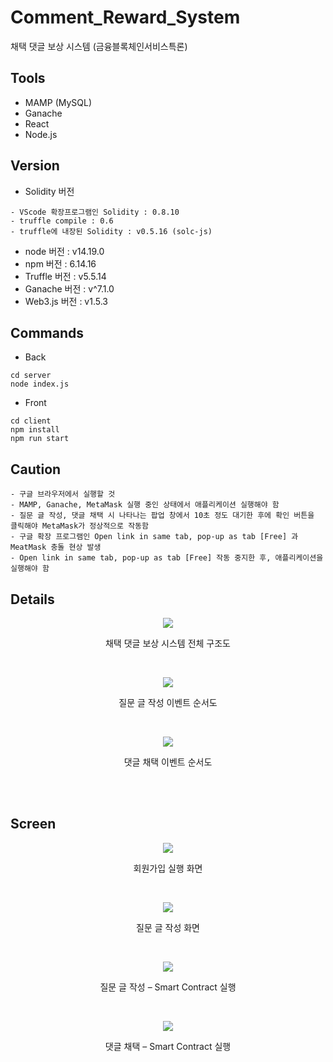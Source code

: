 # Comment_Reward_System
채택 댓글 보상 시스템 (금융블록체인서비스특론)

## Tools
- MAMP (MySQL)
- Ganache
- React
- Node.js

## Version
- Solidity 버전
```
- VScode 확장프로그램인 Solidity : 0.8.10
- truffle compile : 0.6
- truffle에 내장된 Solidity : v0.5.16 (solc-js)
```
- node 버전 : v14.19.0
- npm 버전 : 6.14.16
- Truffle 버전 : v5.5.14
- Ganache 버전 : v^7.1.0
- Web3.js 버전 : v1.5.3

## Commands
- Back
```
cd server
node index.js
```

- Front
```
cd client
npm install
npm run start
```

## Caution
```
- 구글 브라우저에서 실행할 것
- MAMP, Ganache, MetaMask 실행 중인 상태에서 애플리케이션 실행해야 함
- 질문 글 작성, 댓글 채택 시 나타나는 팝업 창에서 10초 정도 대기한 후에 확인 버튼을 클릭해야 MetaMask가 정상적으로 작동함
- 구글 확장 프로그램인 Open link in same tab, pop-up as tab [Free] 과 MeatMask 충돌 현상 발생
- Open link in same tab, pop-up as tab [Free] 작동 중지한 후, 애플리케이션을 실행해야 함
```

## Details
<p align="center">
  <img src="https://user-images.githubusercontent.com/80610295/172048508-6c3fa778-49af-41ae-abcc-80b3d44efb0a.png">
  <p align="center">채택 댓글 보상 시스템 전체 구조도</p>
</p>
<br />
<p align="center">
  <img src="https://user-images.githubusercontent.com/80610295/172048518-77fda1f0-45ae-4afb-a3d5-fbae9b49739d.png">
  <p align="center">질문 글 작성 이벤트 순서도</p>
</p>
<br />
<p align="center">
  <img src="https://user-images.githubusercontent.com/80610295/172048524-41b8f6e3-c399-4d22-89a1-b83b0240fcec.png">
  <p align="center">댓글 채택 이벤트 순서도</p>
</p>

<br />
<br />

## Screen

<p align="center">
  <img src="https://user-images.githubusercontent.com/80610295/172048574-9c582d4a-fbe3-4644-88fc-fe649d99157b.png">
  <p align="center">회원가입 실행 화면</p>
</p>
<br />
<p align="center">
  <img src="https://user-images.githubusercontent.com/80610295/172048577-4108f929-6559-4d65-8500-393942af532b.png">
  <p align="center">질문 글 작성 화면</p>
</p>
<br />
<p align="center">
  <img src="https://user-images.githubusercontent.com/80610295/172048581-c2fc41d5-8fb4-4005-b553-5e8f7ffe3f15.png">
  <p align="center">질문 글 작성 – Smart Contract 실행</p>
</p>
<br />
<p align="center">
  <img src="https://user-images.githubusercontent.com/80610295/172048584-0f5479a5-f9cd-44f7-a93f-d3216faa9323.png">
  <p align="center">댓글 채택 – Smart Contract 실행</p>
</p>
